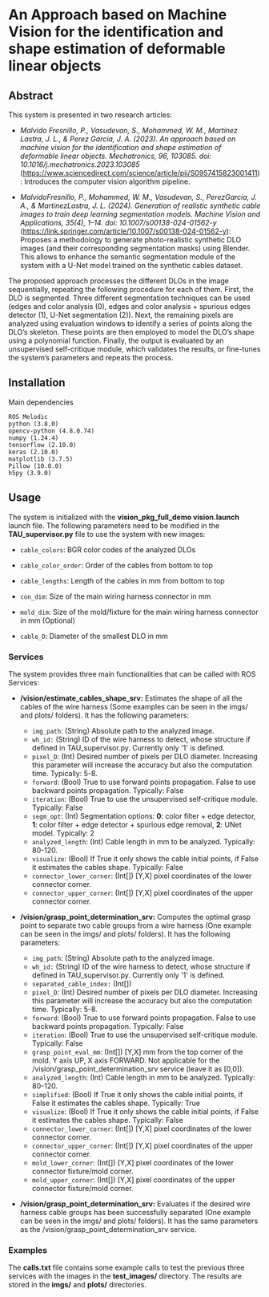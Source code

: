 # An Approach based on Machine Vision for the identification and shape estimation of deformable linear objects


## Abstract

This system is presented in two research articles: 

* *Malvido Fresnillo, P., Vasudevan, S., Mohammed, W. M., Martinez Lastra, J. L., & Perez Garcia, J. A. (2023). An approach based on machine vision for the identification and shape estimation of deformable linear objects. Mechatronics, 96, 103085. doi: 10.1016/j.mechatronics.2023.103085* (https://www.sciencedirect.com/science/article/pii/S0957415823001411): Introduces the computer vision algorithm pipeline.

* *MalvidoFresnillo, P., Mohammed, W. M., Vasudevan, S., PerezGarcia, J. A., & MartinezLastra, J. L. (2024). Generation of realistic synthetic cable images to train deep learning segmentation models. Machine Vision and Applications, 35(4), 1–14. doi: 10.1007/s00138-024-01562-y* (https://link.springer.com/article/10.1007/s00138-024-01562-y): Proposes a methodology to generate photo-realistic synthetic DLO images (and their corresponding segmentation masks) using Blender. This allows to enhance the semantic segmentation module of the system with a U-Net model trained on the synthetic cables dataset.

The proposed approach processes the different DLOs in the image sequentially, repeating the following procedure for each of them. First, the DLO is segmented. Three different segmentation techniques can be used (edges and color analysis (0), edges and color analysis + spurious edges detector (1), U-Net segmentation (2)). Next, the remaining pixels are analyzed using evaluation windows to identify a series of points along the DLO’s skeleton. These points are  then employed to model the DLO’s shape using a polynomial function. Finally, the output is evaluated by an unsupervised self-critique module, which  validates the results, or fine-tunes the system’s parameters and repeats the process.

## Installation

Main dependencies
```
ROS Melodic
python (3.8.0)
opencv-python (4.8.0.74)
numpy (1.24.4)
tensorflow (2.10.0)
keras (2.10.0)
matplotlib (3.7.5)
Pillow (10.0.0)
h5py (3.9.0)
```

## Usage

The system is initialized with the **vision_pkg_full_demo vision.launch** launch file.
The following parameters need to be modified in the **TAU_supervisor.py** file to use the system with new images:

*  `cable_colors`: BGR color codes of the analyzed DLOs

*  `cable_color_order`: Order of the cables from bottom to top

*  `cable_lengths`: Length of the cables in mm from bottom to top

*  `con_dim`: Size of the main wiring harness connector in mm

* `mold_dim`: Size of the mold/fixture for the main wiring harness connector in mm (Optional)

*  `cable_D`: Diameter of the smallest DLO in mm
  

### Services
  
The system provides three main functionalities that can be called with ROS Services:

*  **/vision/estimate_cables_shape_srv:** Estimates the shape of all the cables of the wire harness (Some examples can be seen in the imgs/ and plots/ folders). It has the following parameters:

	*  `img_path`: (String) Absolute path to the analyzed image.
	* `wh_id:` (String) ID of the wire harness to detect, whose structure if defined in TAU_supervisor.py. Currently only '1' is defined.
	* `pixel_D`: (Int) Desired number of pixels per DLO diameter. Increasing this parameter will increase the accuracy but also the computation time. Typically: 5-8.
	* `forward`: (Bool) True to use forward points propagation. False to use backward points propagation. Typically: False
	* `iteration`: (Bool) True to use the unsupervised self-critique module. Typically: False
	* `segm_opt`: (Int) Segmentation options: **0**: color filter + edge detector, **1**: color filter + edge detector + spurious edge removal, **2**: UNet model. Typically: 2
	* `analyzed_length`: (Int) Cable length in mm to be analyzed. Typically: 80-120.
	* `visualize`: (Bool) If True it only shows the cable initial points, if False it estimates the cables shape. Typically: False
	* `connector_lower_corner`: (Int[]) [Y,X] pixel coordinates of the lower connector corner.
	* `connector_upper_corner`: (Int[]) [Y,X] pixel coordinates of the upper connector corner.


*  **/vision/grasp_point_determination_srv:** Computes the optimal grasp point to separate two cable groups from a wire harness (One example can be seen in the imgs/ and plots/ folders). It has the following parameters:

	*  `img_path`: (String) Absolute path to the analyzed image.
	* `wh_id:` (String) ID of the wire harness to detect, whose structure if defined in TAU_supervisor.py. Currently only '1' is defined.
	* `separated_cable_index:` (Int[])
	* `pixel_D`: (Int) Desired number of pixels per DLO diameter. Increasing this parameter will increase the accuracy but also the computation time. Typically: 5-8.
	* `forward`: (Bool) True to use forward points propagation. False to use backward points propagation. Typically: False
	* `iteration`: (Bool) True to use the unsupervised self-critique module. Typically: False
	* `grasp_point_eval_mm`: (Int[]) [Y,X] mm from the top corner of the mold. Y axis UP, X axis FORWARD. Not applicable for the /vision/grasp_point_determination_srv service (leave it as [0,0]).
	* `analyzed_length`: (Int) Cable length in mm to be analyzed. Typically: 80-120.
	* `simplified`: (Bool) If True it only shows the cable initial points, if False it estimates the cables shape. Typically: True
	* `visualize`: (Bool) If True it only shows the cable initial points, if False it estimates the cables shape. Typically: False
	* `connector_lower_corner`: (Int[]) [Y,X] pixel coordinates of the lower connector corner.
	* `connector_upper_corner`: (Int[]) [Y,X] pixel coordinates of the upper connector corner.
	* `mold_lower_corner`: (Int[]) [Y,X] pixel coordinates of the lower connector fixture/mold corner.
	* `mold_upper_corner`: (Int[]) [Y,X] pixel coordinates of the upper connector fixture/mold corner.

*  **/vision/grasp_point_determination_srv:** Evaluates if the desired wire harness cable groups has been successfully separated (One example can be seen in the imgs/ and plots/ folders). It has the same parameters as the /vision/grasp_point_determination_srv service.


### Examples
The **calls.txt** file contains some example calls to test the previous three services with the images in the **test_images/** directory. The results are stored in the **imgs/** and **plots/** directories.
